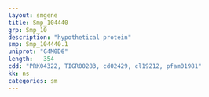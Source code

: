 ```yaml
---
layout: smgene
title: Smp_104440
grp: Smp_10
description: "hypothetical protein"
smp: Smp_104440.1
uniprot: "G4M0D6"
length:   354
cdd: "PRK04322, TIGR00283, cd02429, cl19212, pfam01981"
kk: ns
categories: sm
---
```

